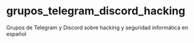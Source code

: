 # grupos_telegram_discord_hacking
Grupos de Telegram y Discord sobre hacking y seguridad informática en español
